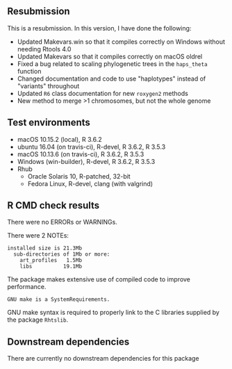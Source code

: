 ## Resubmission

This is a resubmission. In this version, I have done the following:

- Updated Makevars.win so that it compiles correctly on Windows without needing Rtools 4.0
- Updated Makevars so that it compiles correctly on macOS oldrel
- Fixed a bug related to scaling phylogenetic trees in the `haps_theta` function
- Changed documentation and code to use "haplotypes" instead of "variants" throughout
- Updated `R6` class documentation for new `roxygen2` methods
- New method to merge >1 chromosomes, but not the whole genome


## Test environments

* macOS 10.15.2 (local), R 3.6.2
* ubuntu 16.04 (on travis-ci), R-devel, R 3.6.2, R 3.5.3
* macOS 10.13.6 (on travis-ci), R 3.6.2, R 3.5.3
* Windows (win-builder), R-devel, R 3.6.2, R 3.5.3
* Rhub
    - Oracle Solaris 10, R-patched, 32-bit
    - Fedora Linux, R-devel, clang (with valgrind)



## R CMD check results


There were no ERRORs or WARNINGs.


There were 2 NOTEs:

```
installed size is 21.3Mb
  sub-directories of 1Mb or more:
    art_profiles   1.5Mb
    libs          19.1Mb
```

The package makes extensive use of compiled code to improve performance.


```
GNU make is a SystemRequirements.
```

GNU make syntax is required to properly link to the C libraries supplied by the
package `Rhtslib`.




## Downstream dependencies

There are currently no downstream dependencies for this package
